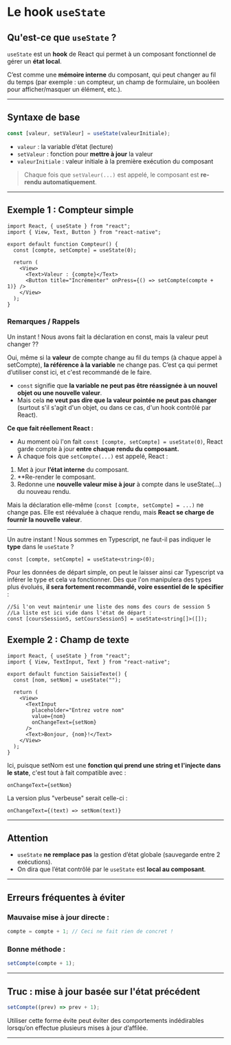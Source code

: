 # Le hook `useState`

## Qu'est-ce que `useState` ?

`useState` est un **hook** de React qui permet à un composant fonctionnel de gérer un **état local**.

C’est comme une **mémoire interne** du composant, qui peut changer au fil du temps (par exemple : un compteur, un champ de formulaire, un booléen pour afficher/masquer un élément, etc.).

---

## Syntaxe de base

```js
const [valeur, setValeur] = useState(valeurInitiale);
```

- `valeur` : la variable d’état (lecture)
- `setValeur` : fonction pour **mettre à jour** la valeur
- `valeurInitiale` : valeur initiale à la première exécution du composant

> Chaque fois que `setValeur(...)` est appelé, le composant est **re-rendu automatiquement**.

---

## Exemple 1 : Compteur simple

```tsx
import React, { useState } from "react";
import { View, Text, Button } from "react-native";

export default function Compteur() {
  const [compte, setCompte] = useState(0);

  return (
    <View>
      <Text>Valeur : {compte}</Text>
      <Button title="Incrémenter" onPress={() => setCompte(compte + 1)} />
    </View>
  );
}
```

### Remarques / Rappels


Un instant ! Nous avons fait la déclaration en const, mais la valeur peut changer ??

Oui, même si la **valeur** de compte change au fil du temps (à chaque appel à setCompte), **la référence à la variable** ne change pas. C’est ça qui permet d’utiliser const ici, et c'est recommandé de le faire.

- `const` signifie que **la variable ne peut pas être réassignée à un nouvel objet ou une nouvelle valeur**.
- Mais cela **ne veut pas dire que la valeur pointée ne peut pas changer** (surtout s'il s'agit d'un objet, ou dans ce cas, d'un hook contrôlé par React).

**Ce que fait réellement React :**

- Au moment où l'on fait `const [compte, setCompte] = useState(0)`, React garde compte à jour **entre chaque rendu du composant.**
- À chaque fois que `setCompte(...)` est appelé, React :

1. Met à jour **l’état interne** du composant.
2. \*\*Re-render le composant.
3. Redonne une **nouvelle valeur mise à jour** à compte dans le useState(...) du nouveau rendu.

Mais la déclaration elle-même (`const [compte, setCompte] = ...)` ne change pas. Elle est réévaluée à chaque rendu, mais **React se charge de fournir la nouvelle valeur**.

---

Un autre instant ! Nous sommes en Typescript, ne faut-il pas indiquer le **type** dans le `useState` ?

```tsx
const [compte, setCompte] = useState<string>(0);
```

Pour les données de départ simple, on peut le laisser ainsi car Typescript va inférer le type et cela va fonctionner. Dès que l'on manipulera des types plus évolués, **il sera fortement recommandé, voire essentiel de le spécifier** :

```tsx
//Si l'on veut maintenir une liste des noms des cours de session 5
//La liste est ici vide dans l'état de départ :
const [coursSession5, setCoursSession5] = useState<string[]>([]);
```

## Exemple 2 : Champ de texte

```tsx
import React, { useState } from "react";
import { View, TextInput, Text } from "react-native";

export default function SaisieTexte() {
  const [nom, setNom] = useState("");

  return (
    <View>
      <TextInput
        placeholder="Entrez votre nom"
        value={nom}
        onChangeText={setNom}
      />
      <Text>Bonjour, {nom}!</Text>
    </View>
  );
}
```
Ici, puisque setNom est une **fonction qui prend une string et l'injecte dans le state**, c'est tout à fait compatible avec :


```tsx
onChangeText={setNom}
```

La version plus "verbeuse" serait celle-ci :

```tsx
onChangeText={(text) => setNom(text)}
```

---

## Attention

- `useState` **ne remplace pas** la gestion d’état globale (sauvegarde entre 2 exécutions).
- On dira que l’état contrôlé par le `useState` est **local au composant**.

---

## Erreurs fréquentes à éviter

### Mauvaise mise à jour directe :

```js
compte = compte + 1; // Ceci ne fait rien de concret !
```

### Bonne méthode :

```js
setCompte(compte + 1);
```

---

## Truc : mise à jour basée sur l'état précédent

```js
setCompte((prev) => prev + 1);
```

Utiliser cette forme évite peut éviter des comportements indédirables lorsqu’on effectue plusieurs mises à jour d’affilée.

---
